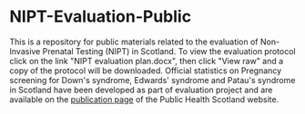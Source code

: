 # NIPT-Evaluation-Public
This is a repository for public materials related to the evaluation of Non-Invasive Prenatal Testing (NIPT) in Scotland.
To view the evaluation protocol click on the link "NIPT evaluation plan.docx", then click "View raw" and a copy of the protocol will be downloaded.
Official statistics on Pregnancy screening for Down's syndrome, Edwards' syndrome and Patau's syndrome in Scotland have been developed as part of evaluation project and are available on the [publication page](https://publichealthscotland.scot/publications/pregnancy-screening-for-down-s-syndrome-edwards-syndrome-and-patau-s-syndrome-in-scotland/pregnancy-screening-for-down-s-syndrome-edwards-syndrome-and-patau-s-syndrome-in-scotland-30-april-2024/) of the Public Health Scotland website.
